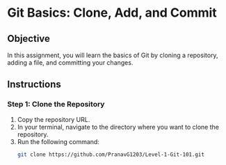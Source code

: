 # Git Basics: Clone, Add, and Commit

## Objective
In this assignment, you will learn the basics of Git by cloning a repository, adding a file, and committing your changes.

## Instructions

### Step 1: Clone the Repository
1. Copy the repository URL.
2. In your terminal, navigate to the directory where you want to clone the repository.
3. Run the following command:
   ```bash
   git clone https://github.com/PranavG1203/Level-1-Git-101.git
